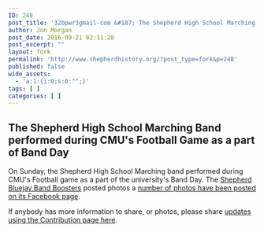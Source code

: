 ```yaml
---
ID: 248
post_title: '32bpwr3gmail-com &#187; The Shepherd High School Marching Band performed during CMU&#8217;s Football Game as a part of Band Day'
author: Jon Morgan
post_date: 2016-09-21 02:11:28
post_excerpt: ""
layout: fork
permalink: 'http://www.shepherdhistory.org/?post_type=fork&p=248'
published: false
wide_assets:
  - 'a:1:{i:0;s:0:"";}'
tags: [ ]
categories: [ ]
---
```

<h2>The Shepherd High School Marching Band performed during CMU's Football Game as a part of Band Day</h2>
On Sunday, the Shepherd High School Marching band performed during CMU's Football game as a part of the university's Band Day. The <a href="https://www.facebook.com/Shepherd-Bluejay-Band-Boosters-139962909393950/">Shepherd Bluejay Band Boosters</a> posted photos a <a href="https://www.facebook.com/permalink.php?story_fbid=1206009799455917&amp;id=139962909393950">number of photos have been posted on its Facebook page</a>.

If anybody has more information to share, or photos, please share <a href="http://www.shepherdhistory.org/contribute/">updates using the Contribution page here</a>.